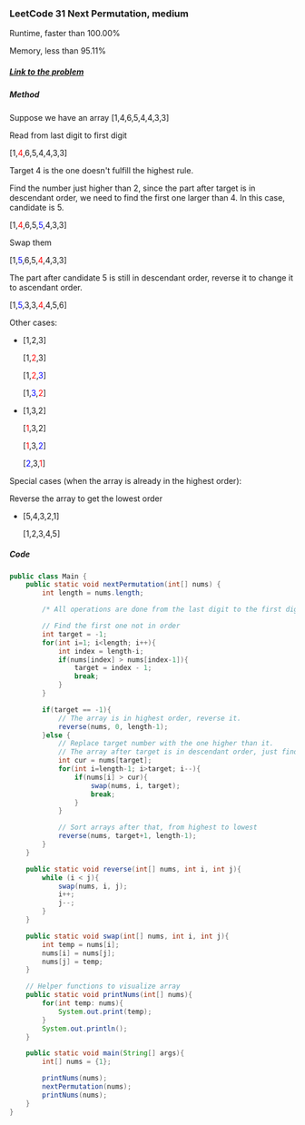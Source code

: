 ### LeetCode 31 Next Permutation, medium

Runtime, faster than 100.00%

Memory, less than 95.11%

##### [Link to the problem](https://leetcode.com/problems/next-permutation/)

##### Method

Suppose we have an array [1,4,6,5,4,4,3,3]

Read from last digit to first digit

[1,<span style="color:red">4</span>,6,5,4,4,3,3]

Target 4  is the one doesn't fulfill the highest rule.

Find the number just higher than 2, since the part after target is in descendant order, we need to find the first one larger than 4. In this case, candidate is 5.

[1,<span style="color:red">4</span>,6,5,<span style="color:blue">5</span>,4,3,3]

Swap them

[1,<span style="color:blue">5</span>,6,5,<span style="color:red">4</span>,4,3,3]

The part after candidate 5 is still in descendant order, reverse it to change it to ascendant order.

[1,<span style="color:blue">5</span>,3,3,<span style="color:red">4</span>,4,5,6]

Other cases:

* [1,2,3]
  
  [1,<span style="color:red">2</span>,3]
  
  [1,<span style="color:red">2</span>,<span style="color:blue">3</span>]
  
  [1,<span style="color:blue">3</span>,<span style="color:red">2</span>]

* [1,3,2]
  
  [<span style="color:red">1</span>,3,2]
  
  [<span style="color:red">1</span>,3,<span style="color:blue">2</span>]
  
  [<span style="color:blue">2</span>,3,<span style="color:red">1</span>]

Special cases (when the array is already in the highest order):

Reverse the array to get the lowest order

* [5,4,3,2,1]
  
  [1,2,3,4,5]

##### Code

```java
public class Main {
    public static void nextPermutation(int[] nums) {
        int length = nums.length;

        /* All operations are done from the last digit to the first digit */

        // Find the first one not in order
        int target = -1;
        for(int i=1; i<length; i++){
            int index = length-i;
            if(nums[index] > nums[index-1]){
                target = index - 1;
                break;
            }
        }

        if(target == -1){
            // The array is in highest order, reverse it.
            reverse(nums, 0, length-1);
        }else {
            // Replace target number with the one higher than it.
            // The array after target is in descendant order, just find the first one higher than it.
            int cur = nums[target];
            for(int i=length-1; i>target; i--){
                if(nums[i] > cur){
                    swap(nums, i, target);
                    break;
                }
            }

            // Sort arrays after that, from highest to lowest
            reverse(nums, target+1, length-1);
        }
    }

    public static void reverse(int[] nums, int i, int j){
        while (i < j){
            swap(nums, i, j);
            i++;
            j--;
        }
    }

    public static void swap(int[] nums, int i, int j){
        int temp = nums[i];
        nums[i] = nums[j];
        nums[j] = temp;
    }

    // Helper functions to visualize array
    public static void printNums(int[] nums){
        for(int temp: nums){
            System.out.print(temp);
        }
        System.out.println();
    }

    public static void main(String[] args){
        int[] nums = {1};

        printNums(nums);
        nextPermutation(nums);
        printNums(nums);
    }
}
```
